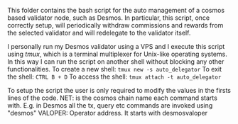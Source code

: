 This folder contains the bash script for the auto management of a cosmos based validator node, such as Desmos. 
In particular, this script, once correctly setup, will periodically withdraw commissions and rewards from the selected validator and will redelegate to the validator itself.

I personally run my Desmos validator using a VPS and I execute this script using *tmux*, which is a terminal multiplexer for Unix-like operating systems. 
In this way I can run the script on another shell without blocking any other functionalities.
To create a new shell: `tmux new -s auto_delegator`
To exit the shell: `CTRL B + D`
To access the shell: `tmux attach -t auto_delegator` 

To setup the script the user is only required to modify the values in the firsts lines of the code.
NET: is the cosmos chain name each command starts with. E.g. in Desmos all the tx, query etc commands are invoked using "desmos" 
VALOPER: Operator address. It starts with desmosvaloper 
